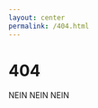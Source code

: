 ```yaml
---
layout: center
permalink: /404.html
---
```


# 404

NEIN NEIN NEIN

<div class="mt3">
	<!-- ... -->
</div>
